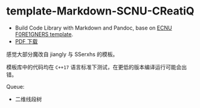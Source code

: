 # template-Markdown-SCNU-CReatiQ

* Build Code Library with Markdown and Pandoc, base on [ECNU F0RE1GNERS template](https://github.com/F0RE1GNERS/template).
* [PDF 下载](https://github.com/jzcrq/template-Markdown-SCNU-CReatiQ-Delta/raw/gh-pages/template.pdf)

感觉大部分魔改自 jiangly 与 SSerxhs 的模板。

模板库中的代码均在 `C++17` 语言标准下测试，在更低的版本编译运行可能会出错。

Queue:

- 二维线段树
